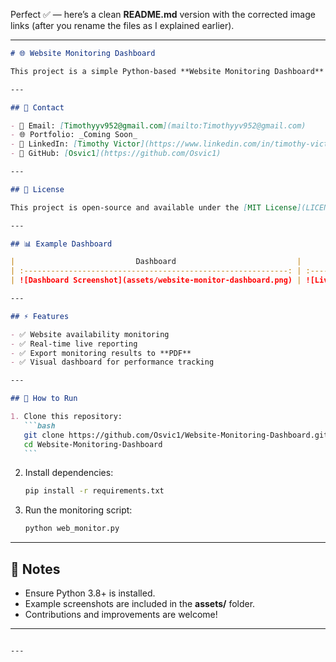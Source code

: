 Perfect ✅ — here’s a clean **README.md** version with the corrected image links (after you rename the files as I explained earlier).

---

````markdown
# 🌐 Website Monitoring Dashboard

This project is a simple Python-based **Website Monitoring Dashboard** that checks the availability of websites, generates live monitoring reports, and produces visual dashboards for better analysis.

---

## 📧 Contact

- 📩 Email: [Timothyyv952@gmail.com](mailto:Timothyyv952@gmail.com)
- 🌐 Portfolio: _Coming Soon_
- 💼 LinkedIn: [Timothy Victor](https://www.linkedin.com/in/timothy-victor-a61421223/)
- 🐙 GitHub: [Osvic1](https://github.com/Osvic1)

---

## 📜 License

This project is open-source and available under the [MIT License](LICENSE).

---

## 📊 Example Dashboard

|                           Dashboard                           |                          Live Report                          |                     PDF Report                     |
| :-----------------------------------------------------------: | :-----------------------------------------------------------: | :------------------------------------------------: |
| ![Dashboard Screenshot](assets/website-monitor-dashboard.png) | ![Live Monitoring Report](assets/web-monitor-live-report.png) | ![PDF Export](assets/dashboard-printed-report.png) |

---

## ⚡ Features

- ✅ Website availability monitoring
- ✅ Real-time live reporting
- ✅ Export monitoring results to **PDF**
- ✅ Visual dashboard for performance tracking

---

## 🚀 How to Run

1. Clone this repository:
   ```bash
   git clone https://github.com/Osvic1/Website-Monitoring-Dashboard.git
   cd Website-Monitoring-Dashboard
   ```
````

2. Install dependencies:

   ```bash
   pip install -r requirements.txt
   ```

3. Run the monitoring script:

   ```bash
   python web_monitor.py
   ```

---

## 📌 Notes

- Ensure Python 3.8+ is installed.
- Example screenshots are included in the **assets/** folder.
- Contributions and improvements are welcome!

---

```

---
```
